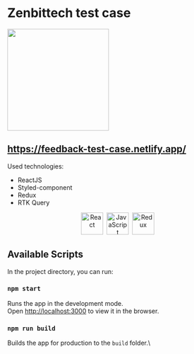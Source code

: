 # Zenbittech test case

<img src="https://s.dou.ua/CACHE/images/img/events/a3ea1a637167972009e45fe011f04071_FXQSdzP/f9f9ce0d739bc110cbc75bc85156180b.png" width="230px">

## https://feedback-test-case.netlify.app/

Used technologies:

- ReactJS
- Styled-component
- Redux
- RTK Query

<div align="center">
  <img src="https://cdn.jsdelivr.net/gh/devicons/devicon/icons/react/react-original-wordmark.svg" title="React" alt="React" width="50"         height="50"/>&nbsp;
    <img src="https://cdn.jsdelivr.net/gh/devicons/devicon/icons/javascript/javascript-original.svg" title="JavaScript" alt="JavaScript" width="50"      height="50"/>&nbsp;
  <img src="https://cdn.jsdelivr.net/gh/devicons/devicon/icons/redux/redux-original.svg" title="Redux" alt="Redux " width="50" height="50"/>&nbsp;
</div>

## Available Scripts

In the project directory, you can run:

### `npm start`

Runs the app in the development mode.\
Open [http://localhost:3000](http://localhost:3000) to view it in the browser.

### `npm run build`

Builds the app for production to the `build` folder.\

